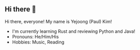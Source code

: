 ## Hi there 👋

<!--
**yejoongpaulk/yejoongpaulk** is a ✨ _special_ ✨ repository because its `README.md` (this file) appears on your GitHub profile.

Here are some ideas to get you started:

- 🔭 I’m currently working on ...
- 🌱 I’m currently learning ...
- 👯 I’m looking to collaborate on ...
- 🤔 I’m looking for help with ...
- 💬 Ask me about ...
- 📫 How to reach me: ...
- 😄 Pronouns: ...
- ⚡ Fun fact: ...
-->

Hi there, everyone! My name is Yejoong (Paul) Kim!

- I'm currently learning Rust and reviewing Python and Java!
- Pronouns: He/Him/His
- Hobbies: Music, Reading